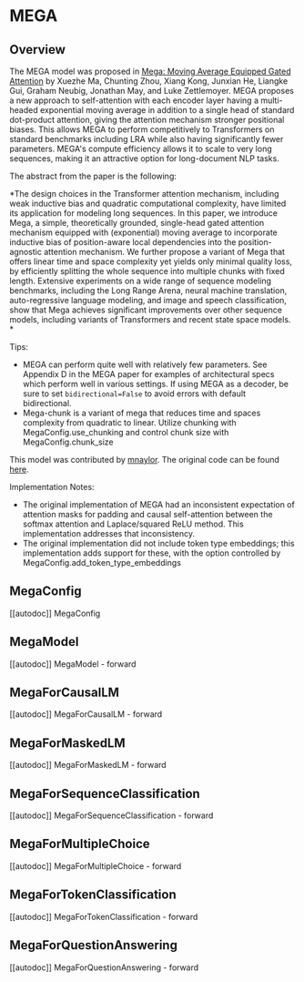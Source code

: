 <!--Copyright 2023 The HuggingFace Team. All rights reserved.

Licensed under the Apache License, Version 2.0 (the "License"); you may not use this file except in compliance with
the License. You may obtain a copy of the License at

http://www.apache.org/licenses/LICENSE-2.0

Unless required by applicable law or agreed to in writing, software distributed under the License is distributed on
an "AS IS" BASIS, WITHOUT WARRANTIES OR CONDITIONS OF ANY KIND, either express or implied. See the License for the
specific language governing permissions and limitations under the License.

⚠️ Note that this file is in Markdown but contain specific syntax for our doc-builder (similar to MDX) that may not be
rendered properly in your Markdown viewer.

-->

# MEGA

## Overview

The MEGA model was proposed in [Mega: Moving Average Equipped Gated Attention](https://arxiv.org/abs/2209.10655) by Xuezhe Ma, Chunting Zhou, Xiang Kong, Junxian He, Liangke Gui, Graham Neubig, Jonathan May, and Luke Zettlemoyer.
MEGA proposes a new approach to self-attention with each encoder layer having a multi-headed exponential moving average in addition to a single head of standard dot-product attention, giving the attention mechanism 
stronger positional biases. This allows MEGA to perform competitively to Transformers on standard benchmarks including LRA 
while also having significantly fewer parameters. MEGA's compute efficiency allows it to scale to very long sequences, making it an 
attractive option for long-document NLP tasks.

The abstract from the paper is the following:

 *The design choices in the Transformer attention mechanism, including weak inductive bias and quadratic computational complexity, have limited its application for modeling long sequences. In this paper, we introduce Mega, a simple, theoretically grounded, single-head gated attention mechanism equipped with (exponential) moving average to incorporate inductive bias of position-aware local dependencies into the position-agnostic attention mechanism. We further propose a variant of Mega that offers linear time and space complexity yet yields only minimal quality loss, by efficiently splitting the whole sequence into multiple chunks with fixed length. Extensive experiments on a wide range of sequence modeling benchmarks, including the Long Range Arena, neural machine translation, auto-regressive language modeling, and image and speech classification, show that Mega achieves significant improvements over other sequence models, including variants of Transformers and recent state space models. *

Tips:

- MEGA can perform quite well with relatively few parameters. See Appendix D in the MEGA paper for examples of architectural specs which perform well in various settings. If using MEGA as a decoder, be sure to set `bidirectional=False` to avoid errors with default bidirectional. 
- Mega-chunk is a variant of mega that reduces time and spaces complexity from quadratic to linear. Utilize chunking with MegaConfig.use_chunking and control chunk size with MegaConfig.chunk_size 

This model was contributed by [mnaylor](https://huggingface.co/mnaylor).
The original code can be found [here](https://github.com/facebookresearch/mega).

Implementation Notes:

- The original implementation of MEGA had an inconsistent expectation of attention masks for padding and causal self-attention between the softmax attention and Laplace/squared ReLU method. This implementation addresses that inconsistency.
- The original implementation did not include token type embeddings; this implementation adds support for these, with the option controlled by MegaConfig.add_token_type_embeddings


## MegaConfig

[[autodoc]] MegaConfig

## MegaModel

[[autodoc]] MegaModel
    - forward

## MegaForCausalLM

[[autodoc]] MegaForCausalLM
    - forward

## MegaForMaskedLM

[[autodoc]] MegaForMaskedLM
    - forward

## MegaForSequenceClassification

[[autodoc]] MegaForSequenceClassification
    - forward

## MegaForMultipleChoice

[[autodoc]] MegaForMultipleChoice
    - forward

## MegaForTokenClassification

[[autodoc]] MegaForTokenClassification
    - forward

## MegaForQuestionAnswering

[[autodoc]] MegaForQuestionAnswering
    - forward
